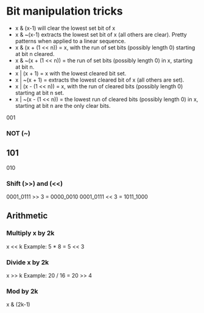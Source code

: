 # Bit manipulation tricks
- x & (x-1) will clear the lowest set bit of x
- x & ~(x-1) extracts the lowest set bit of x (all others are clear). Pretty patterns when applied to a linear sequence.
- x & (x + (1 << n)) = x, with the run of set bits (possibly length 0) starting at bit n cleared.
- x & ~(x + (1 << n)) = the run of set bits (possibly length 0) in x, starting at bit n.
- x | (x + 1) = x with the lowest cleared bit set.
- x | ~(x + 1) = extracts the lowest cleared bit of x (all others are set).
- x | (x - (1 << n)) = x, with the run of cleared bits (possibly length 0) starting at bit n set.
- x | ~(x - (1 << n)) = the lowest run of cleared bits (possibly length 0) in x, starting at bit n are the only clear bits.



001  
### NOT (~)
101 
---  
010  
### Shift (>>) and (<<)
0001_0111 >> 3 = 0000_0010
0001_0111 << 3 = 1011_1000
## Arithmetic
### Multiply x by 2k
x << k
Example: 5 * 8 = 5 << 3
### Divide x by 2k
x >> k
Example: 20 / 16 = 20 >> 4
### Mod by 2k
x & (2k-1)


